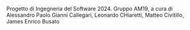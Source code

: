 Progetto di Ingegneria del Software 2024. Gruppo AM19, a cura di Alessandro Paolo Gianni Callegari, Leonardo CHiaretti, Matteo Civitillo, James Enrico Busato

